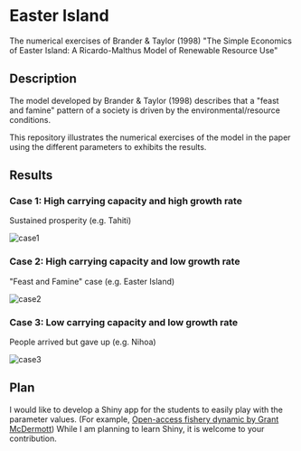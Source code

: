 # Easter Island

The numerical exercises of Brander &amp; Taylor (1998) "The Simple Economics of Easter Island: A Ricardo-Malthus Model of Renewable Resource Use"

## Description

The model developed by Brander &amp; Taylor (1998) describes that a "feast and famine" pattern of a society is driven by the environmental/resource conditions. 

This repository illustrates the numerical exercises of the model in the paper using the different parameters to exhibits the results. 

## Results

### Case 1: High carrying capacity and high growth rate

Sustained prosperity (e.g. Tahiti)

![case1](https://github.com/keita43a/easter_island/figure/plot_K_12000_r_0.2.png)

### Case 2: High carrying capacity and low growth rate

"Feast and Famine" case (e.g. Easter Island)

![case2](https://github.com/keita43a/easter_island/figure/plot_K_12000_r_0.01.png)

### Case 3: Low carrying capacity and low growth rate

People arrived but gave up (e.g. Nihoa)

![case3](https://github.com/keita43a/easter_island/figure/plot_K_1000_r_0.01.png)


## Plan

I would like to develop a Shiny app for the students to easily play with the parameter values. (For example, [Open-access fishery dynamic by Grant McDermott](https://grantmcdermott.shinyapps.io/open-access-fishery/))
While I am planning to learn Shiny, it is welcome to your contribution. 
